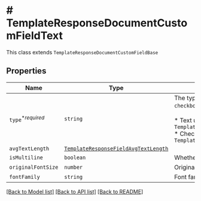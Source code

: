 # # TemplateResponseDocumentCustomFieldText

This class extends `TemplateResponseDocumentCustomFieldBase`

## Properties

Name | Type | Description | Notes
------------ | ------------- | ------------- | -------------
| `type`<sup>*_required_</sup> | ```string``` |  The type of this Custom Field. Only `text` and `checkbox` are currently supported.<br><br>* Text uses `TemplateResponseDocumentCustomFieldText`<br>* Checkbox uses `TemplateResponseDocumentCustomFieldCheckbox`  |  [default to 'text'] |
| `avgTextLength` | [```TemplateResponseFieldAvgTextLength```](TemplateResponseFieldAvgTextLength.md) |    |  |
| `isMultiline` | ```boolean``` |  Whether this form field is multiline text.  |  |
| `originalFontSize` | ```number``` |  Original font size used in this form field&#39;s text.  |  |
| `fontFamily` | ```string``` |  Font family used in this form field&#39;s text.  |  |

[[Back to Model list]](../../README.md#models) [[Back to API list]](../../README.md#endpoints) [[Back to README]](../../README.md)
